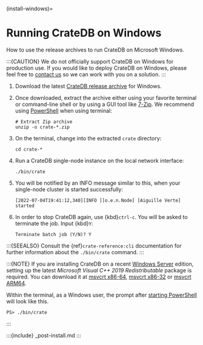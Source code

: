 ```{highlight} bash
```

(install-windows)=

# Running CrateDB on Windows

How to use the release archives to run CrateDB on Microsoft Windows.

:::{CAUTION}
We do not officially support CrateDB on Windows for production use. If
you would like to deploy CrateDB on Windows, please feel free to [contact
us][contact us] so we can work with you on a solution.
:::

1. Download the latest [CrateDB release archive] for Windows.

2. Once downloaded, extract the archive either using your favorite terminal or
   command-line shell or by using a GUI tool like [7-Zip]. We recommend
   using [PowerShell] when using terminal:

   ```
   # Extract Zip archive
   unzip -o crate-*.zip
   ```

3. On the terminal, change into the extracted `crate` directory:

   ```
   cd crate-*
   ```

4. Run a CrateDB single-node instance on the local network interface:

   ```
   ./bin/crate
   ```

5. You will be notified by an INFO message similar to this, when your
   single-node cluster is started successfully:

   ```
   [2022-07-04T19:41:12,340][INFO ][o.e.n.Node] [Aiguille Verte] started
   ```

6. In order to stop CrateDB again, use {kbd}`ctrl-c`. You will be asked to
   terminate the job. Input {kbd}`Y`:

   ```
   Terminate batch job (Y/N)? Y
   ```

:::{SEEALSO}
Consult the {ref}`crate-reference:cli` documentation for further information
about the `./bin/crate` command.
:::

:::{NOTE}
If you are installing CrateDB on a recent [Windows Server] edition,
setting up the latest *Microsoft Visual C++ 2019 Redistributable* package
is required. You can download it at [msvcrt x86-64], [msvcrt x86-32] or [msvcrt ARM64].

Within the terminal, as a Windows user, the prompt after
[starting PowerShell] will look like this.

```doscon
PS> ./bin/crate
```
:::

:::{include} _post-install.md
:::


[7-zip]: https://www.7-zip.org/
[contact us]: https://cratedb.com/contact/
[cratedb release archive]: https://cdn.crate.io/downloads/releases/cratedb/x64_windows/
[msvcrt arm64]: https://aka.ms/vs/16/release/VC_redist.arm64.exe
[msvcrt x86-32]: https://aka.ms/vs/16/release/vc_redist.x86.exe
[msvcrt x86-64]: https://aka.ms/vs/16/release/vc_redist.x64.exe
[powershell]: https://docs.microsoft.com/en-us/powershell/scripting/overview?view=powershell-7.2
[starting powershell]: https://learn.microsoft.com/en-us/powershell/scripting/learn/ps101/01-getting-started?view=powershell-7.4#how-to-launch-powershell
[windows server]: https://www.microsoft.com/en-us/windows-server
